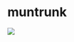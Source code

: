 # muntrunk

![](https://github.com/jackharrhy/muntrunk/workflows/Deploy%20to%20Dockerhub/badge.svg)
